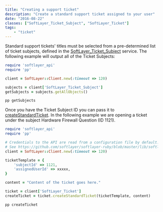 ```yaml
---
title: "Creating a support ticket"
description: "Create a standard support ticket assigned to your user"
date: "2016-08-22"
classes: ["SoftLayer_Ticket_Subject", "SoftLayer_Ticket"]
tags:
    - "ticket"
---
```


Standard support tickets' titles must be selected from a pre-determined list of ticket subjects, defined in the [SoftLayer_Ticket_Subject](http://sldn.softlayer.com/reference/services/SoftLayer_Ticket_Subject) service. The following example will output all of the Ticket Subjects:

```ruby
require 'softlayer_api'
require 'pp'

client = SoftLayer::Client.new(:timeout => 120)

subjects = client['SoftLayer_Ticket_Subject']
getSubjects = subjects.getAllObjects()

pp getSubjects
```

Once you have the Ticket Subject ID you can pass it to [createStandardTicket](http://sldn.softlayer.com/reference/services/SoftLayer_Ticket/createStandardTicket). In the following example we are opening a ticket under the subject Hardware Firewall Question (ID 1121).

```ruby
require 'softlayer_api'
require 'pp'

# Credentials to the API are read from a configuration file by default.
# See https://github.com/softlayer/softlayer-ruby/blob/master/lib/softlayer/Config.rb#L11-L44
client = SoftLayer::Client.new(:timeout => 120)

ticketTemplate = {
	'subjectId' => 1121,
	'assignedUserId' => xxxxx,
}

content = "Content of the ticket goes here."

ticket = client['SoftLayer_Ticket']
createTicket = ticket.createStandardTicket(ticketTemplate, content)

pp createTicket

```
